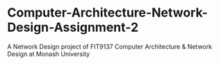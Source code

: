 # Computer-Architecture-Network-Design-Assignment-2
A Network Design project of FIT9137 Computer Architecture &amp; Network Design at Monash University

